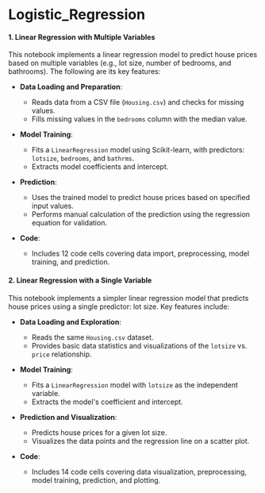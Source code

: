 # Logistic_Regression

#### **1. Linear Regression with Multiple Variables**
This notebook implements a linear regression model to predict house prices based on multiple variables (e.g., lot size, number of bedrooms, and bathrooms). The following are its key features:

- **Data Loading and Preparation**:
  - Reads data from a CSV file (`Housing.csv`) and checks for missing values.
  - Fills missing values in the `bedrooms` column with the median value.

- **Model Training**:
  - Fits a `LinearRegression` model using Scikit-learn, with predictors: `lotsize`, `bedrooms`, and `bathrms`.
  - Extracts model coefficients and intercept.

- **Prediction**:
  - Uses the trained model to predict house prices based on specified input values.
  - Performs manual calculation of the prediction using the regression equation for validation.

- **Code**:
  - Includes 12 code cells covering data import, preprocessing, model training, and prediction.

#### **2. Linear Regression with a Single Variable**
This notebook implements a simpler linear regression model that predicts house prices using a single predictor: lot size. Key features include:

- **Data Loading and Exploration**:
  - Reads the same `Housing.csv` dataset.
  - Provides basic data statistics and visualizations of the `lotsize` vs. `price` relationship.

- **Model Training**:
  - Fits a `LinearRegression` model with `lotsize` as the independent variable.
  - Extracts the model's coefficient and intercept.

- **Prediction and Visualization**:
  - Predicts house prices for a given lot size.
  - Visualizes the data points and the regression line on a scatter plot.

- **Code**:
  - Includes 14 code cells covering data visualization, preprocessing, model training, prediction, and plotting.

